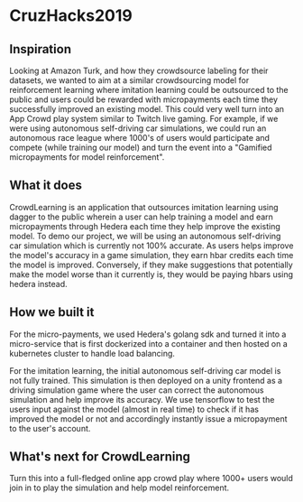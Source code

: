 # CruzHacks2019

## Inspiration
Looking at Amazon Turk, and how they crowdsource labeling for their datasets, we wanted to aim at a similar crowdsourcing model for reinforcement learning where imitation learning could be outsourced to the public and users could be rewarded with micropayments each time they successfully improved an existing model. This could very well turn into an App Crowd play system similar to Twitch live gaming. For example, if we were using autonomous self-driving car simulations, we could run an autonomous race league where 1000's of users would participate and compete (while training our model) and turn the event into a "Gamified micropayments for model reinforcement".

## What it does
CrowdLearning is an application that outsources imitation learning using dagger to the public wherein a user can help training a model and earn micropayments through Hedera each time they help improve the existing model. To demo our project, we will be using an autonomous self-driving car simulation which is currently not 100% accurate. As users helps improve the model's accuracy in a game simulation, they earn hbar credits each time the model is improved. Conversely, if they make suggestions that potentially make the model worse than it currently is, they would be paying hbars using hedera instead.

## How we built it
For the micro-payments, we used Hedera's golang sdk and turned it into a micro-service that is first dockerized into a container and then hosted on a kubernetes cluster to handle load balancing.

For the imitation learning, the initial autonomous self-driving car model is not fully trained. This simulation is then deployed on a unity frontend as a driving simulation game where the user can correct the autonomous simulation and help improve its accuracy. We use tensorflow to test the users input against the model (almost in real time) to check if it has improved the model or not and accordingly instantly issue a micropayment to the user's account.

## What's next for CrowdLearning
Turn this into a full-fledged online app crowd play where 1000+ users would join in to play the simulation and help model reinforcement.




